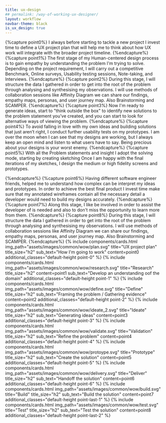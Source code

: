 ```yaml
---
title: ux-design
## permalink: /way-of-working-ux-designer/
layout: workflow
navbar-theme: black
is_ux_design: true
---
```

{%capture point0%}
I always before starting to tackle a new project I invest time to define a UX project plan that will help me to think about how UX work will integrate with the broader project timeline.
{%endcapture%}
{%capture point1%}
The first stage of my Human-centered design process is to gain empathy by understanding the problem I'm trying to solve.
Depending on the project requirement, I will carry out a competitive Benchmark, Online surveys, Usability testing sessions, Note-taking, and Interviews.
{%endcapture%}
{%capture point2%}
During this stage, I will structure the data I gathered in order to get into the root of the problem through analysing and synthesising my observations.
I will use methods of collaboration sessions like Affinity Diagram we can share our findings, empathy maps, personas, and user journey map. Also Brainstorming and SCAMPER.
{%endcapture%}
{%capture point3%}
Now I'm ready to generate ideas,  start to "think outside the box" to identify new solutions to the problem statement you’ve created, and you can start to look for alternative ways of viewing the problem.
{%endcapture%}
{%capture point4%}
To avoid falling in love with my own ideas and building solutions that just aren’t right, I conduct further usability tests on my prototypes. I am over the moon when I can see that my designs are working, but I always keep an open mind and listen to what users have to say. Being precious about your designs is your worst enemy.
{%endcapture%}
{%capture point5%}
With all the Problem statements and insight I adopt the solving mode, starting by creating sketching Once I am happy with the final iterations of my sketches, I design the medium or high fidelity screens and prototypes.

{%endcapture%}
{%capture point6%}
Having different software engineer friends, helped me to understand how complex can be interpret my ideas and prototypes. In order to achieve the best final product I invest time make sure that my annotated wireframes contain all the necessary detail a developer would need to build my designs accurately.
{%endcapture%}
{%capture point7%}
Along this stage, I like be involved in order to assist the developer of is needed and also to don't miss the opportunity to learn more from them.
{%endcapture%}
{%capture point8%}
During this stage, I will structure the data I gathered in order to get into the root of the problem through analysing and synthesising my observations.
I will use methods of collaboration sessions like Affinity Diagram we can share our findings, empathy maps, personas, and user journey map. Also Brainstorming and SCAMPER.
{%endcapture%}
{%
include components/cards.html
img_path="assets/images/common/wow/plan.svg"
title="UX project plan"
title_size="h2"
sub_text="How I'm going to work"
content=point0
additional_classes="default-height point-0"
%}
{%
include components/cards.html
img_path="assets/images/common/wow/research.svg"
title="Research"
title_size="h2"
content=point1
sub_text="Develop an understanding oof the domain"
additional_classes="default-height point-1"
%}
{%
include components/cards.html
img_path="assets/images/common/wow/define.svg"
title="Define"
title_size="h2"
sub_text="Framing the problem / Gathering evidence"
content=point2
additional_classes="default-height point-2"
%}
{%
include components/cards.html
img_path="assets/images/common/wow/ideate_2.svg"
title="Ideate"
title_size="h2"
sub_text="Generating ideas"
content=point3
additional_classes="default-height point-3"
%}
{%
include components/cards.html
img_path="assets/images/common/wow/validate.svg"
title="Validation"
title_size="h2"
sub_text="Refine the problem"
content=point4
additional_classes="default-height point-4"
%}
{%
include components/cards.html
img_path="assets/images/common/wow/protoype.svg"
title="Prototype"
title_size="h2"
sub_text="Create the solution"
content=point5
additional_classes="default-height point-5"
%}
{%
include components/cards.html
img_path="assets/images/common/wow/delivery.svg"
title="Deliver"
title_size="h2"
sub_text="Handoff the solution"
content=point6
additional_classes="default-height point-6"
%}
{%
include components/cards.html
img_path="assets/images/common/wow/build.svg"
title="Build"
title_size="h2"
sub_text="Build the solution"
content=point7
additional_classes="default-height point-last-1"
%}
{%
include components/cards.html
img_path="assets/images/common/wow/test.svg"
title="Test"
title_size="h2"
sub_text="Test the solution"
content=point8
additional_classes="default-height point-last-2"
%}
